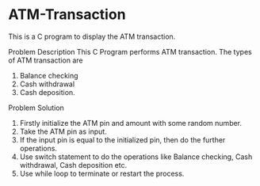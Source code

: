 # ATM-Transaction

This is a C program to display the ATM transaction.

Problem Description
This C Program performs ATM transaction. The types of ATM transaction are
1) Balance checking
2) Cash withdrawal
3) Cash deposition.

Problem Solution
1. Firstly initialize the ATM pin and amount with some random number.
2. Take the ATM pin as input.
3. If the input pin is equal to the initialized pin, then do the further operations.
4. Use switch statement to do the operations like Balance checking, Cash withdrawal, Cash deposition etc.
5. Use while loop to terminate or restart the process.
